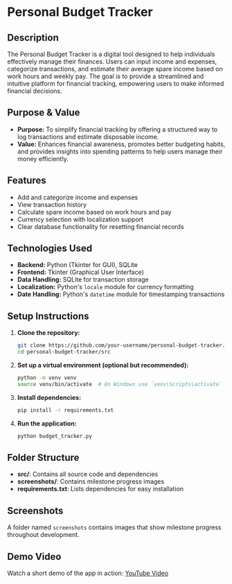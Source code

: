 

# Personal Budget Tracker

## Description
The Personal Budget Tracker is a digital tool designed to help individuals effectively manage their finances. Users can input income and expenses, categorize transactions, and estimate their average spare income based on work hours and weekly pay. The goal is to provide a streamlined and intuitive platform for financial tracking, empowering users to make informed financial decisions.

## Purpose & Value
- **Purpose:** To simplify financial tracking by offering a structured way to log transactions and estimate disposable income.
- **Value:** Enhances financial awareness, promotes better budgeting habits, and provides insights into spending patterns to help users manage their money efficiently.

## Features
- Add and categorize income and expenses  
- View transaction history  
- Calculate spare income based on work hours and pay  
- Currency selection with localization support  
- Clear database functionality for resetting financial records

## Technologies Used
- **Backend:** Python (Tkinter for GUI), SQLite  
- **Frontend:** Tkinter (Graphical User Interface)  
- **Data Handling:** SQLite for transaction storage  
- **Localization:** Python's `locale` module for currency formatting  
- **Date Handling:** Python's `datetime` module for timestamping transactions

## Setup Instructions
1. **Clone the repository:**  
   ```sh
   git clone https://github.com/your-username/personal-budget-tracker.git
   cd personal-budget-tracker/src
   ```

2. **Set up a virtual environment (optional but recommended):**  
   ```sh
   python -m venv venv
   source venv/bin/activate  # On Windows use `venv\Scripts\activate`
   ```

3. **Install dependencies:**  
   ```sh
   pip install -r requirements.txt
   ```

4. **Run the application:**  
   ```sh
   python budget_tracker.py
   ```

## Folder Structure
- **src/**: Contains all source code and dependencies  
- **screenshots/**: Contains milestone progress images  
- **requirements.txt**: Lists dependencies for easy installation

## Screenshots
A folder named `screenshots` contains images that show milestone progress throughout development.

## Demo Video
Watch a short demo of the app in action: [YouTube Video]([https://www.youtube.com/watch?v=your-video-id](https://youtu.be/6wUfTUazoyE))

